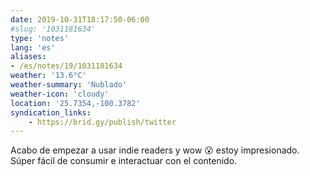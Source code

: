 ```yaml
---
date: 2019-10-31T18:17:50-06:00
#slug: '1031181634'
type: 'notes'
lang: 'es'
aliases:
- /es/notes/19/1031181634
weather: '13.6°C'
weather-summary: 'Nublado'
weather-icon: 'cloudy'
location: '25.7354,-100.3782'
syndication_links:
    - https://brid.gy/publish/twitter
---
```

Acabo de empezar a usar indie readers y wow 😮 estoy impresionado. Súper fácil de consumir e interactuar con el contenido.
